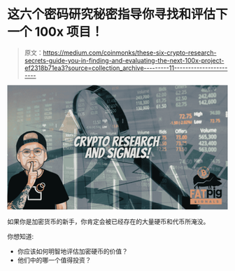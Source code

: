 # 这六个密码研究秘密指导你寻找和评估下一个 100x 项目！

> 原文：<https://medium.com/coinmonks/these-six-crypto-research-secrets-guide-you-in-finding-and-evaluating-the-next-100x-project-ef2318b71ea3?source=collection_archive---------11----------------------->

![](img/d0630c7738898649514383c1b91f6764.png)

如果你是加密货币的新手，你肯定会被已经存在的大量硬币和代币所淹没。

你想知道:

*   你应该如何明智地评估加密硬币的价值？
*   他们中的哪一个值得投资？